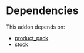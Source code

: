 # Dependencies

This addon depends on:

- [product_pack](../../odoo-bringout-oca-product-pack-product_pack)
- [stock](../../odoo-bringout-oca-ocb-stock)
